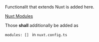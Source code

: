 Functionalit that extends Nuxt is added here.

[Nuxt Modules](https://nuxt.com/modules)

Those **shall** additionally be added as 

`modules: [] ` in `nuxt.config.ts`